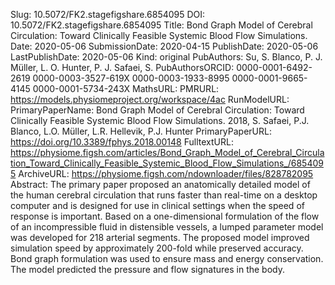 Slug: 10.5072/FK2.stagefigshare.6854095
DOI: 10.5072/FK2.stagefigshare.6854095
Title: Bond Graph Model of Cerebral Circulation: Toward Clinically Feasible Systemic Blood Flow Simulations.
Date: 2020-05-06
SubmissionDate: 2020-04-15
PublishDate: 2020-05-06
LastPublishDate: 2020-05-06
Kind: original
PubAuthors: Su, S.
    Blanco, P. J.
    Müller, L. O.
    Hunter, P. J.
    Safaei, S.
PubAuthorsORCID: 0000-0001-6492-2619
    0000-0003-3527-619X
    0000-0003-1933-8995
    0000-0001-9665-4145
    0000-0001-5734-243X
MathsURL:
PMRURL: https://models.physiomeproject.org/workspace/4ac
RunModelURL:
PrimaryPaperName: Bond Graph Model of Cerebral Circulation: Toward Clinically Feasible Systemic Blood Flow Simulations. 2018, S. Safaei, P.J. Blanco, L.O. Müller, L.R. Hellevik, P.J. Hunter
PrimaryPaperURL: https://doi.org/10.3389/fphys.2018.00148
FulltextURL: https://physiome.figsh.com/articles/Bond_Graph_Model_of_Cerebral_Circulation_Toward_Clinically_Feasible_Systemic_Blood_Flow_Simulations_/6854095
ArchiveURL: https://physiome.figsh.com/ndownloader/files/828782095
Abstract: The primary paper proposed an anatomically detailed model of the human cerebral circulation that runs faster than real-time on a desktop computer and is designed for use in clinical settings when the speed of response is important. Based on a one-dimensional formulation of the flow of an incompressible fluid in distensible vessels, a lumped parameter model was developed for 218 arterial segments. The proposed model improved simulation speed by approximately 200-fold while preserved accuracy.  Bond graph formulation was used to ensure mass and energy conservation. The model predicted the pressure and flow signatures in the body.

